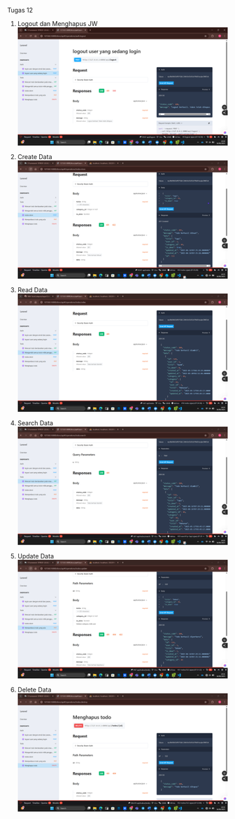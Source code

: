 Tugas 12

1. Logout dan Menghapus JW
![alt text](<screenshot/tugas12/Logout dan Menghapus JW.png>)

2. Create Data
![alt text](<screenshot/tugas12/Create Data.png>)

3. Read Data
![alt text](<screenshot/tugas12/Read Data.png>)

4. Search Data
![alt text](<screenshot/tugas12/Search Data.png>)

5. Update Data
![alt text](<screenshot/tugas12/Update Data.png>)

6. Delete Data
![alt text](<screenshot/tugas12/Delete Data.png>)